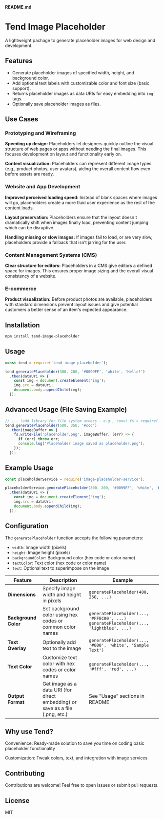 **README.md**

# Tend Image Placeholder

A lightweight pachage to generate placeholder images for web design and development.

## **Features**

* Generate placeholder images of specified width, height, and background color.
* Add optional text labels with customizable color and font size (basic support).
* Returns placeholder images as data URIs for easy embedding into `img` tags.
* Optionally save placeholder images as files.
  

## **Use Cases**

### Prototyping and Wireframing

**Speeding up design:** Placeholders let designers quickly outline the visual structure of web pages or apps without needing the final images. This focuses development on layout and functionality early on.

**Content visualization:** Placeholders can represent different image types (e.g., product photos, user avatars), aiding the overall content flow even before assets are ready.

### Website and App Development

**Improved perceived loading speed:** Instead of blank spaces where images will go, placeholders create a more fluid user experience as the rest of the content loads.

**Layout preservation:** Placeholders ensure that the layout doesn't dramatically shift when images finally load, preventing content jumping which can be disruptive.

**Handling missing or slow images:** If images fail to load, or are very slow, placeholders provide a fallback that isn't jarring for the user.

### Content Management Systems (CMS)

**Clear structure for editors:** Placeholders in a CMS give editors a defined space for images. This ensures proper image sizing and the overall visual consistency of a website.

### E-commerce

**Product visualization:** Before product photos are available, placeholders with standard dimensions prevent layout issues and give potential customers a better sense of an item's expected appearance.

## **Installation**

```bash
npm install tend-image-placeholder
```

## **Usage**

```javascript
const tend = require('tend-image-placeholder');

tend.generatePlaceholder(300, 200, '#0099FF', 'white', 'Hello!')
  .then(dataUri => {
    const img = document.createElement('img');
    img.src = dataUri;
    document.body.appendChild(img);
  });
```

## **Advanced Usage (File Saving Example)**

```javascript
// ... (add library for file system access - e.g., const fs = require('fs'))
tend.generatePlaceholder(500, 350, '#ccc')
  .then(imageBuffer => {
    fs.writeFile('placeholder.png', imageBuffer, (err) => {
      if (err) throw err; 
      console.log('Placeholder image saved as placeholder.png');
    });
  });
```


## **Example Usage**

```javascript
const placeholderService = require('image-placeholder-service');

placeholderService.generatePlaceholder(300, 200, '#0099FF', 'white', 'Hello!')
  .then(dataUri => {
    const img = document.createElement('img');
    img.src = dataUri;
    document.body.appendChild(img);
  });
```

## **Configuration**

The `generatePlaceholder` function accepts the following parameters:

* `width`: Image width (pixels)
* `height`: Image height (pixels)
* `backgroundColor`: Background color (hex code or color name)
* `textColor`: Text color (hex code or color name)
* `text`: Optional text to superimpose on the image


| Feature  | Description | Example | 
|---|---|---|
| **Dimensions** | Specify image width and height in pixels |  `generatePlaceholder(400, 250, ...)` |
| **Background Color** | Set background color using hex codes or common color names  | `generatePlaceholder(..., '#FF8C00', ...)` <br> `generatePlaceholder(..., 'lightblue', ...)` |
| **Text Overlay** | Optionally add text to the image | `generatePlaceholder(..., '#000', 'white', 'Sample Text')` |
| **Text Color** | Customize text color with hex codes or color names | `generatePlaceholder(..., '#fff', 'red', ...)` |
| **Output Format**  | Get image as a data URI (for direct embedding) or save as a file (.png, etc.) | See "Usage" sections in README |


## **Why use Tend?**

Convenience: Ready-made solution to save you time on coding basic placeholder functionality

Customization: Tweak colors, text, and integration with image services

## **Contributing**

Contributions are welcome! Feel free to open issues or submit pull requests.

## **License**

MIT
